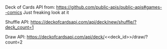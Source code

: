 Deck of Cards API from: https://github.com/public-apis/public-apis#games--comics
Just freaking look at it

Shuffle API: https://deckofcardsapi.com/api/deck/new/shuffle/?deck_count=1
<!-- Note: you can set the number of decks by manipulating the deck_count number -->

Draw API: https://deckofcardsapi.com/api/deck/<<deck_id>>/draw/?count=2
<!-- Note: you can set the number of cards drawn by manipulating the count number -->
<!-- Note2: make sure you get the deck Id before drawing a card -->